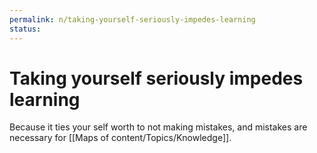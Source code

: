 ```yaml
---
permalink: n/taking-yourself-seriously-impedes-learning
status: 
---
```

# Taking yourself seriously impedes learning

Because it ties your self worth to not making mistakes, and mistakes are necessary for [[Maps of content/Topics/Knowledge]].
